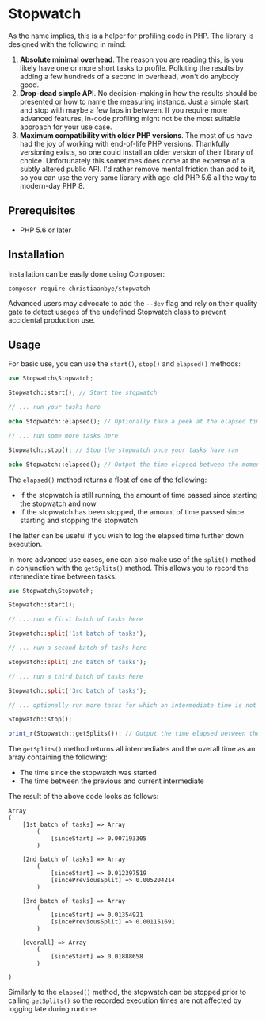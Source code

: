 Stopwatch
===
As the name implies, this is a helper for profiling code in PHP. The library is designed with the following in mind:

1. **Absolute minimal overhead**. The reason you are reading this, is you likely have one or more short tasks to profile. Polluting the results by adding a few hundreds of a second in overhead, won't do anybody good.
1. **Drop-dead simple API**. No decision-making in how the results should be presented or how to name the measuring instance. Just a simple start and stop with maybe a few laps in between. If you require more advanced features, in-code profiling might not be the most suitable approach for your use case. 
1. **Maximum compatibility with older PHP versions**. The most of us have had the joy of working with end-of-life PHP versions. Thankfully versioning exists, so one could install an older version of their library of choice. Unfortunately this sometimes does come at the expense of a subtly altered public API. I'd rather remove mental friction than add to it, so you can use the very same library with age-old PHP 5.6 all the way to modern-day PHP 8.

Prerequisites
---
* PHP 5.6 or later

Installation
---
Installation can be easily done using Composer:

```shell
composer require christiaanbye/stopwatch
```

Advanced users may advocate to add the `--dev` flag and rely on their quality gate to detect usages of the undefined Stopwatch class to prevent accidental production use.

Usage
---
For basic use, you can use the `start()`, `stop()` and `elapsed()` methods:

```php
use Stopwatch\Stopwatch;

Stopwatch::start(); // Start the stopwatch

// ... run your tasks here

echo Stopwatch::elapsed(); // Optionally take a peek at the elapsed time

// ... run some more tasks here

Stopwatch::stop(); // Stop the stopwatch once your tasks have ran

echo Stopwatch::elapsed(); // Output the time elapsed between the moment the stopwatch was started and stopped
```

The `elapsed()` method returns a float of one of the following:

* If the stopwatch is still running, the amount of time passed since starting the stopwatch and now
* If the stopwatch has been stopped, the amount of time passed since starting and stopping the stopwatch

The latter can be useful if you wish to log the elapsed time further down execution.

In more advanced use cases, one can also make use of the `split()` method in conjunction with the `getSplits()` method. This allows you to record the intermediate time between tasks:

```php
use Stopwatch\Stopwatch;

Stopwatch::start();

// ... run a first batch of tasks here

Stopwatch::split('1st batch of tasks');

// ... run a second batch of tasks here

Stopwatch::split('2nd batch of tasks');

// ... run a third batch of tasks here

Stopwatch::split('3rd batch of tasks');

// ... optionally run more tasks for which an intermediate time is not necessary

Stopwatch::stop();

print_r(Stopwatch::getSplits()); // Output the time elapsed between the moment the stopwatch was started and stopped
```

The `getSplits()` method returns all intermediates and the overall time as an array containing the following:

* The time since the stopwatch was started
* The time between the previous and current intermediate

The result of the above code looks as follows:

```
Array
(
    [1st batch of tasks] => Array
        (
            [sinceStart] => 0.007193305
        )

    [2nd batch of tasks] => Array
        (
            [sinceStart] => 0.012397519
            [sincePreviousSplit] => 0.005204214
        )

    [3rd batch of tasks] => Array
        (
            [sinceStart] => 0.01354921
            [sincePreviousSplit] => 0.001151691
        )

    [overall] => Array
        (
            [sinceStart] => 0.01888658
        )

)
```

Similarly to the `elapsed()` method, the stopwatch can be stopped prior to calling `getSplits()` so the recorded execution times are not affected by logging late during runtime.
